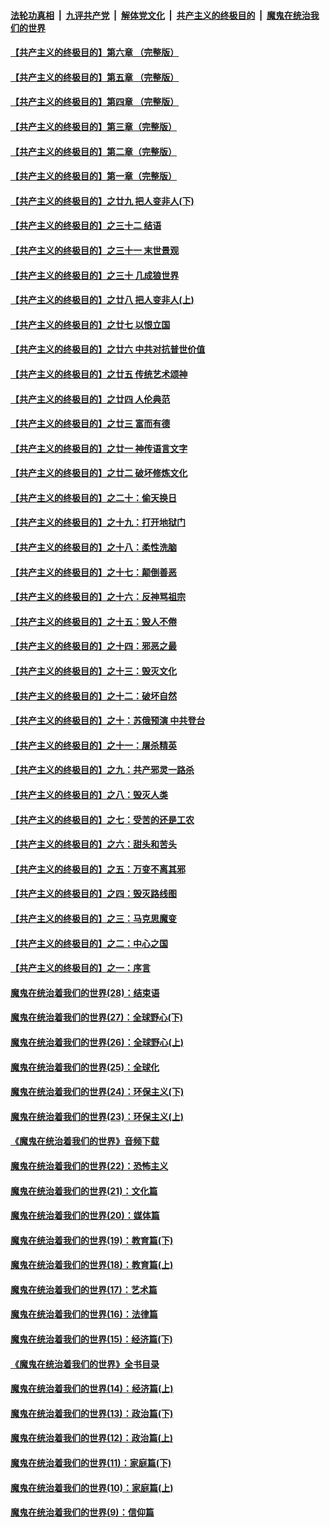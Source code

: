 ####  [法轮功真相](../../../../basic/blob/master/README.md?t=06040531) &nbsp;|&nbsp; [九评共产党](../../../../9ping.md/blob/master/README.md?t=06040531) &nbsp;|&nbsp; [解体党文化](../../../../jtdwh.md/blob/master/README.md?t=06040531)  &nbsp;|&nbsp; [共产主义的终极目的](../../../../gczydzjmd.md/blob/master/README.md?t=06040531) &nbsp;|&nbsp; [魔鬼在统治我们的世界](../../../../mgztzwmdsj.md/blob/master/README.md?t=06040531) 

#### [【共产主义的终极目的】第六章 （完整版）](../pages/nsc422/n11428913.md?t=06040531) 

#### [【共产主义的终极目的】第五章 （完整版）](../pages/nsc422/n11428912.md?t=06040531) 

#### [【共产主义的终极目的】第四章 （完整版）](../pages/nsc422/n11428907.md?t=06040531) 

#### [【共产主义的终极目的】第三章（完整版）](../pages/nsc422/n11428848.md?t=06040531) 

#### [【共产主义的终极目的】第二章（完整版）](../pages/nsc422/n11428831.md?t=06040531) 

#### [【共产主义的终极目的】第一章（完整版）](../pages/nsc422/n11417651.md?t=06040531) 

#### [【共产主义的终极目的】之廿九 把人变非人(下)](../pages/nsc422/n11344140.md?t=06040531) 

#### [【共产主义的终极目的】之三十二 结语](../pages/nsc422/n11360535.md?t=06040531) 

#### [【共产主义的终极目的】之三十一 末世景观](../pages/nsc422/n11351129.md?t=06040531) 

#### [【共产主义的终极目的】之三十 几成狼世界](../pages/nsc422/n11348280.md?t=06040531) 

#### [【共产主义的终极目的】之廿八 把人变非人(上)](../pages/nsc422/n11340492.md?t=06040531) 

#### [【共产主义的终极目的】之廿七 以恨立国](../pages/nsc422/n11336944.md?t=06040531) 

#### [【共产主义的终极目的】之廿六 中共对抗普世价值](../pages/nsc422/n11324785.md?t=06040531) 

#### [【共产主义的终极目的】之廿五 传统艺术颂神](../pages/nsc422/n11296396.md?t=06040531) 

#### [【共产主义的终极目的】之廿四 人伦典范](../pages/nsc422/n11296397.md?t=06040531) 

#### [【共产主义的终极目的】之廿三 富而有德](../pages/nsc422/n11283598.md?t=06040531) 

#### [【共产主义的终极目的】之廿一 神传语言文字](../pages/nsc422/n11263265.md?t=06040531) 

#### [【共产主义的终极目的】之廿二 破坏修炼文化](../pages/nsc422/n11245728.md?t=06040531) 

#### [【共产主义的终极目的】之二十：偷天换日](../pages/nsc422/n11238846.md?t=06040531) 

#### [【共产主义的终极目的】之十九：打开地狱门](../pages/nsc422/n11206376.md?t=06040531) 

#### [【共产主义的终极目的】之十八：柔性洗脑](../pages/nsc422/n11199994.md?t=06040531) 

#### [【共产主义的终极目的】之十七：颠倒善恶](../pages/nsc422/n11179782.md?t=06040531) 

#### [【共产主义的终极目的】之十六：反神骂祖宗](../pages/nsc422/n11166798.md?t=06040531) 

#### [【共产主义的终极目的】之十五：毁人不倦](../pages/nsc422/n11166792.md?t=06040531) 

#### [【共产主义的终极目的】之十四：邪恶之最](../pages/nsc422/n11150249.md?t=06040531) 

#### [【共产主义的终极目的】之十三：毁灭文化](../pages/nsc422/n11135227.md?t=06040531) 

#### [【共产主义的终极目的】之十二：破坏自然](../pages/nsc422/n11135214.md?t=06040531) 

#### [【共产主义的终极目的】之十：苏俄预演 中共登台](../pages/nsc422/n11118424.md?t=06040531) 

#### [【共产主义的终极目的】之十一：屠杀精英](../pages/nsc422/n11118442.md?t=06040531) 

#### [【共产主义的终极目的】之九：共产邪灵一路杀](../pages/nsc422/n11114139.md?t=06040531) 

#### [【共产主义的终极目的】之八：毁灭人类](../pages/nsc422/n11108503.md?t=06040531) 

#### [【共产主义的终极目的】之七：受苦的还是工农](../pages/nsc422/n11101809.md?t=06040531) 

#### [【共产主义的终极目的】之六：甜头和苦头](../pages/nsc422/n11096971.md?t=06040531) 

#### [【共产主义的终极目的】之五：万变不离其邪](../pages/nsc422/n11091285.md?t=06040531) 

#### [【共产主义的终极目的】之四：毁灭路线图](../pages/nsc422/n11086284.md?t=06040531) 

#### [【共产主义的终极目的】之三：马克思魔变](../pages/nsc422/n11061941.md?t=06040531) 

#### [【共产主义的终极目的】之二：中心之国](../pages/nsc422/n11047728.md?t=06040531) 

#### [【共产主义的终极目的】之一：序言](../pages/nsc422/n11086077.md?t=06040531) 

#### [魔鬼在统治着我们的世界(28)：结束语](../pages/nsc422/n10936246.md?t=06040531) 

#### [魔鬼在统治着我们的世界(27)：全球野心(下)](../pages/nsc422/n10928319.md?t=06040531) 

#### [魔鬼在统治着我们的世界(26)：全球野心(上)](../pages/nsc422/n10900318.md?t=06040531) 

#### [魔鬼在统治着我们的世界(25)：全球化](../pages/nsc422/n10788205.md?t=06040531) 

#### [魔鬼在统治着我们的世界(24)：环保主义(下)](../pages/nsc422/n10695307.md?t=06040531) 

#### [魔鬼在统治着我们的世界(23)：环保主义(上)](../pages/nsc422/n10688613.md?t=06040531) 

#### [《魔鬼在统治着我们的世界》音频下载](../pages/nsc422/n10635553.md?t=06040531) 

#### [魔鬼在统治着我们的世界(22)：恐怖主义](../pages/nsc422/n10614727.md?t=06040531) 

#### [魔鬼在统治着我们的世界(21)：文化篇](../pages/nsc422/n10597706.md?t=06040531) 

#### [魔鬼在统治着我们的世界(20)：媒体篇](../pages/nsc422/n10586579.md?t=06040531) 

#### [魔鬼在统治着我们的世界(19)：教育篇(下)](../pages/nsc422/n10564808.md?t=06040531) 

#### [魔鬼在统治着我们的世界(18)：教育篇(上)](../pages/nsc422/n10526970.md?t=06040531) 

#### [魔鬼在统治着我们的世界(17)：艺术篇](../pages/nsc422/n10499093.md?t=06040531) 

#### [魔鬼在统治着我们的世界(16)：法律篇](../pages/nsc422/n10485969.md?t=06040531) 

#### [魔鬼在统治着我们的世界(15)：经济篇(下)](../pages/nsc422/n10469975.md?t=06040531) 

#### [《魔鬼在统治着我们的世界》全书目录](../pages/nsc422/n10464261.md?t=06040531) 

#### [魔鬼在统治着我们的世界(14)：经济篇(上)](../pages/nsc422/n10457370.md?t=06040531) 

#### [魔鬼在统治着我们的世界(13)：政治篇(下)](../pages/nsc422/n10448270.md?t=06040531) 

#### [魔鬼在统治着我们的世界(12)：政治篇(上)](../pages/nsc422/n10444576.md?t=06040531) 

#### [魔鬼在统治着我们的世界(11)：家庭篇(下)](../pages/nsc422/n10440961.md?t=06040531) 

#### [魔鬼在统治着我们的世界(10)：家庭篇(上)](../pages/nsc422/n10435448.md?t=06040531) 

#### [魔鬼在统治着我们的世界(9)：信仰篇](../pages/nsc422/n10432159.md?t=06040531) 

